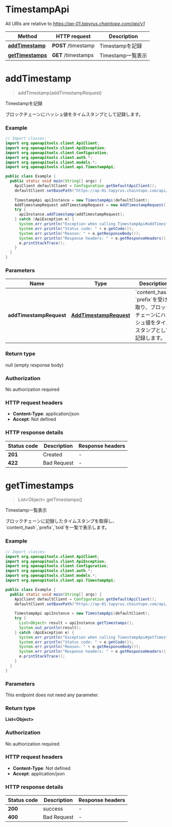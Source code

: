 # TimestampApi

All URIs are relative to *https://ap-01.tapyrus.chaintope.com/api/v1*

Method | HTTP request | Description
------------- | ------------- | -------------
[**addTimestamp**](TimestampApi.md#addTimestamp) | **POST** /timestamp | Timestampを記録
[**getTimestamps**](TimestampApi.md#getTimestamps) | **GET** /timestamps | Timestamp一覧表示


<a name="addTimestamp"></a>
# **addTimestamp**
> addTimestamp(addTimestampRequest)

Timestampを記録

ブロックチェーンにハッシュ値をタイムスタンプとして記録します。

### Example
```java
// Import classes:
import org.openapitools.client.ApiClient;
import org.openapitools.client.ApiException;
import org.openapitools.client.Configuration;
import org.openapitools.client.auth.*;
import org.openapitools.client.models.*;
import org.openapitools.client.api.TimestampApi;

public class Example {
  public static void main(String[] args) {
    ApiClient defaultClient = Configuration.getDefaultApiClient();
    defaultClient.setBasePath("https://ap-01.tapyrus.chaintope.com/api/v1");
    
    TimestampApi apiInstance = new TimestampApi(defaultClient);
    AddTimestampRequest addTimestampRequest = new AddTimestampRequest(); // AddTimestampRequest | `content_hash`, `prefix`を受け取り、ブロックチェーンにハッシュ値をタイムスタンプとして記録します。
    try {
      apiInstance.addTimestamp(addTimestampRequest);
    } catch (ApiException e) {
      System.err.println("Exception when calling TimestampApi#addTimestamp");
      System.err.println("Status code: " + e.getCode());
      System.err.println("Reason: " + e.getResponseBody());
      System.err.println("Response headers: " + e.getResponseHeaders());
      e.printStackTrace();
    }
  }
}
```

### Parameters

Name | Type | Description  | Notes
------------- | ------------- | ------------- | -------------
 **addTimestampRequest** | [**AddTimestampRequest**](AddTimestampRequest.md)| &#x60;content_hash&#x60;, &#x60;prefix&#x60;を受け取り、ブロックチェーンにハッシュ値をタイムスタンプとして記録します。 | [optional]

### Return type

null (empty response body)

### Authorization

No authorization required

### HTTP request headers

 - **Content-Type**: application/json
 - **Accept**: Not defined

### HTTP response details
| Status code | Description | Response headers |
|-------------|-------------|------------------|
**201** | Created |  -  |
**422** | Bad Request |  -  |

<a name="getTimestamps"></a>
# **getTimestamps**
> List&lt;Object&gt; getTimestamps()

Timestamp一覧表示

ブロックチェーンに記録したタイムスタンプを取得し、&#x60;content_hash&#x60;,&#x60;prefix&#x60;,&#x60;txid&#x60;を一覧で表示します。

### Example
```java
// Import classes:
import org.openapitools.client.ApiClient;
import org.openapitools.client.ApiException;
import org.openapitools.client.Configuration;
import org.openapitools.client.auth.*;
import org.openapitools.client.models.*;
import org.openapitools.client.api.TimestampApi;

public class Example {
  public static void main(String[] args) {
    ApiClient defaultClient = Configuration.getDefaultApiClient();
    defaultClient.setBasePath("https://ap-01.tapyrus.chaintope.com/api/v1");
    
    TimestampApi apiInstance = new TimestampApi(defaultClient);
    try {
      List<Object> result = apiInstance.getTimestamps();
      System.out.println(result);
    } catch (ApiException e) {
      System.err.println("Exception when calling TimestampApi#getTimestamps");
      System.err.println("Status code: " + e.getCode());
      System.err.println("Reason: " + e.getResponseBody());
      System.err.println("Response headers: " + e.getResponseHeaders());
      e.printStackTrace();
    }
  }
}
```

### Parameters
This endpoint does not need any parameter.

### Return type

**List&lt;Object&gt;**

### Authorization

No authorization required

### HTTP request headers

 - **Content-Type**: Not defined
 - **Accept**: application/json

### HTTP response details
| Status code | Description | Response headers |
|-------------|-------------|------------------|
**200** | success |  -  |
**400** | Bad Request |  -  |


